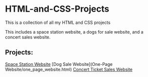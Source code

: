 # HTML-and-CSS-Projects
 This is a collection of all my HTML and CSS projects
<p>This includes a space station website, a dogs for sale website, and a concert sales website.</p>
<h2> Projects: </h2>

[Space Station Website](/Projects/Basic_HTML_Website.html)
[Dog Sale Website](One-Page Website/one_page_website.html)
[Concert Ticket Sales Website](/index.html)
